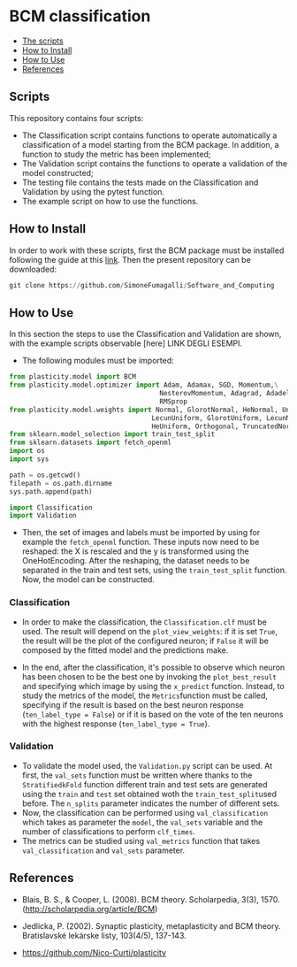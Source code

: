 # BCM classification

* [The scripts](#scripts)
* [How to Install](#Howtoinstall)
* [How to Use](#howtouse)
* [References](#references)

## Scripts

This repository contains four scripts:
* The Classification script contains functions to operate automatically a classification of a model starting from the BCM package. In addition, a function to study the metric has been implemented;
* The Validation script contains the functions to operate a validation of the model constructed;
* The testing file contains the tests made on the Classification and Validation by using the pytest function.
* The example script on how to use the functions.

## How to Install

In order to work with these scripts, first the BCM package must be installed following the guide at this [link](https://github.com/Nico-Curti/plasticity).
Then the present repository can be downloaded:
```python
git clone https://github.com/SimoneFumagalli/Software_and_Computing
```
## How to Use
In this section the steps to use the Classification and Validation are shown, with the example scripts observable [here] LINK DEGLI ESEMPI.

* The following modules must be imported:
 ```python
 from plasticity.model import BCM
 from plasticity.model.optimizer import Adam, Adamax, SGD, Momentum,\
                                       NesterovMomentum, Adagrad, Adadelta,\
                                       RMSprop
 from plasticity.model.weights import Normal, GlorotNormal, HeNormal, Uniform,\
                                     LecunUniform, GlorotUniform, LecunNormal,\
                                     HeUniform, Orthogonal, TruncatedNormal
 from sklearn.model_selection import train_test_split
 from sklearn.datasets import fetch_openml
 import os
 import sys

 path = os.getcwd()
 filepath = os.path.dirname
 sys.path.append(path)

import Classification
import Validation

```
* Then, the set of images and labels must be imported by using for example the ``fetch_openml`` function. These inputs now need to be reshaped: the X is rescaled and the y is transformed using the OneHotEncoding.
After the reshaping, the dataset needs to be separated in the train and test sets, using the ``train_test_split`` function.
Now, the model can be constructed.

### Classification
* In order to make the classification, the ``Classification.clf`` must be used. The result will depend on the ```plot_view_weights```:
if it is set ```True```, the result will be the plot of the configured neuron; if ```False``` it will be composed by the fitted model and the predictions make.

* In the end, after the classification, it's possible to observe which neuron has been chosen to be the best one by invoking the ```plot_best_result``` and specifying which image by using the ```x_predict``` function.
Instead, to study the metrics of the model, the ```Metrics```function must be called, specifying if the result is based on the best neuron response (```ten_label_type = False```) or if it is based on the vote of the ten neurons with the highest response (```ten_label_type = True```).

### Validation
* To validate the model used, the `Validation.py` script can be used. At first, the `val_sets` function must be written where thanks to the `StratifiedkFold` function different train and test sets are generated using the `train` and `test` set obtained woth the `train_test_split`used before. The `n_splits` parameter indicates the number of different sets.
* Now, the classification can be performed using `val_classification` which takes as parameter the `model`, the `val_sets` variable and the number of classifications to perform `clf_times`.
* The metrics can be studied using `val_metrics` function that takes `val_classification` and  `val_sets` parameter.



 ## References

 * Blais, B. S., & Cooper, L. (2008). BCM theory. Scholarpedia, 3(3), 1570. (http://scholarpedia.org/article/BCM)

 * Jedlicka, P. (2002). Synaptic plasticity, metaplasticity and BCM theory. Bratislavské lekárske listy, 103(4/5), 137-143.

* https://github.com/Nico-Curti/plasticity